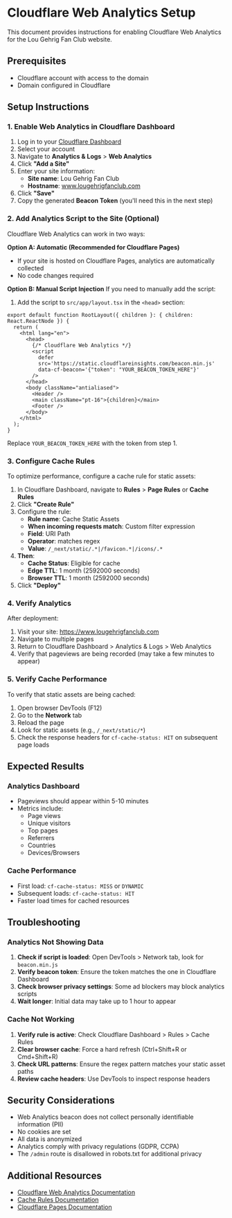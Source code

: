 # Cloudflare Web Analytics Setup

This document provides instructions for enabling Cloudflare Web Analytics for the Lou Gehrig Fan Club website.

## Prerequisites

- Cloudflare account with access to the domain
- Domain configured in Cloudflare

## Setup Instructions

### 1. Enable Web Analytics in Cloudflare Dashboard

1. Log in to your [Cloudflare Dashboard](https://dash.cloudflare.com/)
2. Select your account
3. Navigate to **Analytics & Logs** > **Web Analytics**
4. Click **"Add a Site"**
5. Enter your site information:
   - **Site name**: Lou Gehrig Fan Club
   - **Hostname**: www.lougehrigfanclub.com
6. Click **"Save"**
7. Copy the generated **Beacon Token** (you'll need this in the next step)

### 2. Add Analytics Script to the Site (Optional)

Cloudflare Web Analytics can work in two ways:

**Option A: Automatic (Recommended for Cloudflare Pages)**
- If your site is hosted on Cloudflare Pages, analytics are automatically collected
- No code changes required

**Option B: Manual Script Injection**
If you need to manually add the script:

1. Add the script to `src/app/layout.tsx` in the `<head>` section:

```tsx
export default function RootLayout({ children }: { children: React.ReactNode }) {
  return (
    <html lang="en">
      <head>
        {/* Cloudflare Web Analytics */}
        <script 
          defer 
          src='https://static.cloudflareinsights.com/beacon.min.js' 
          data-cf-beacon='{"token": "YOUR_BEACON_TOKEN_HERE"}'
        />
      </head>
      <body className="antialiased">
        <Header />
        <main className="pt-16">{children}</main>
        <Footer />
      </body>
    </html>
  );
}
```

Replace `YOUR_BEACON_TOKEN_HERE` with the token from step 1.

### 3. Configure Cache Rules

To optimize performance, configure a cache rule for static assets:

1. In Cloudflare Dashboard, navigate to **Rules** > **Page Rules** or **Cache Rules**
2. Click **"Create Rule"**
3. Configure the rule:
   - **Rule name**: Cache Static Assets
   - **When incoming requests match**: Custom filter expression
   - **Field**: URI Path
   - **Operator**: matches regex
   - **Value**: `/_next/static/.*|/favicon.*|/icons/.*`
4. **Then**:
   - **Cache Status**: Eligible for cache
   - **Edge TTL**: 1 month (2592000 seconds)
   - **Browser TTL**: 1 month (2592000 seconds)
5. Click **"Deploy"**

### 4. Verify Analytics

After deployment:

1. Visit your site: https://www.lougehrigfanclub.com
2. Navigate to multiple pages
3. Return to Cloudflare Dashboard > Analytics & Logs > Web Analytics
4. Verify that pageviews are being recorded (may take a few minutes to appear)

### 5. Verify Cache Performance

To verify that static assets are being cached:

1. Open browser DevTools (F12)
2. Go to the **Network** tab
3. Reload the page
4. Look for static assets (e.g., `/_next/static/*`)
5. Check the response headers for `cf-cache-status: HIT` on subsequent page loads

## Expected Results

### Analytics Dashboard
- Pageviews should appear within 5-10 minutes
- Metrics include:
  - Page views
  - Unique visitors
  - Top pages
  - Referrers
  - Countries
  - Devices/Browsers

### Cache Performance
- First load: `cf-cache-status: MISS` or `DYNAMIC`
- Subsequent loads: `cf-cache-status: HIT`
- Faster load times for cached resources

## Troubleshooting

### Analytics Not Showing Data

1. **Check if script is loaded**: Open DevTools > Network tab, look for `beacon.min.js`
2. **Verify beacon token**: Ensure the token matches the one in Cloudflare Dashboard
3. **Check browser privacy settings**: Some ad blockers may block analytics scripts
4. **Wait longer**: Initial data may take up to 1 hour to appear

### Cache Not Working

1. **Verify rule is active**: Check Cloudflare Dashboard > Rules > Cache Rules
2. **Clear browser cache**: Force a hard refresh (Ctrl+Shift+R or Cmd+Shift+R)
3. **Check URL patterns**: Ensure the regex pattern matches your static asset paths
4. **Review cache headers**: Use DevTools to inspect response headers

## Security Considerations

- Web Analytics beacon does not collect personally identifiable information (PII)
- No cookies are set
- All data is anonymized
- Analytics comply with privacy regulations (GDPR, CCPA)
- The `/admin` route is disallowed in robots.txt for additional privacy

## Additional Resources

- [Cloudflare Web Analytics Documentation](https://developers.cloudflare.com/analytics/web-analytics/)
- [Cache Rules Documentation](https://developers.cloudflare.com/cache/how-to/cache-rules/)
- [Cloudflare Pages Documentation](https://developers.cloudflare.com/pages/)
